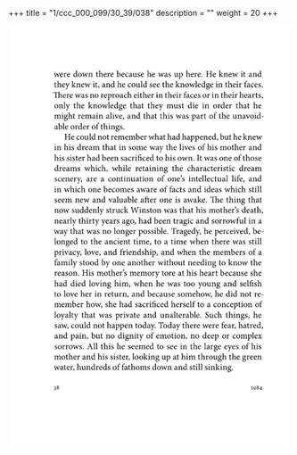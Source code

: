 +++
title = "1/ccc_000_099/30_39/038"
description = ""
weight = 20
+++

<img class="center-fit-jpg" src="/jpg_/out_jpg_1984__038.jpg" ></img>

